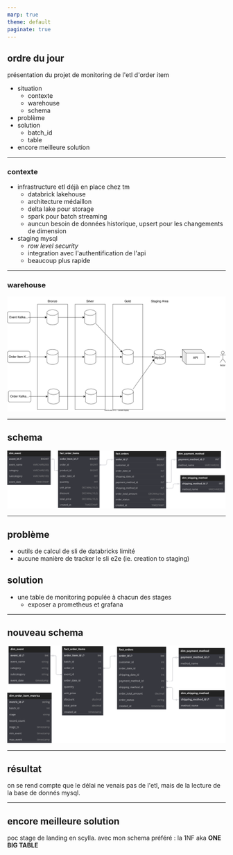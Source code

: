 ```yaml
---
marp: true
theme: default
paginate: true
---
```

## ordre du jour
présentation du projet de monitoring de l'etl d'order item
- situation
    - contexte
    - warehouse
    - schema
- problème
- solution
    - batch_id
    - table
- encore meilleure solution
---
### contexte
- infrastructure etl déjà en place chez tm
    - databrick lakehouse
    - architecture médaillon
    - delta lake pour storage
    - spark pour batch streaming
    - auncun besoin de données historique, upsert pour les changements de dimension
- staging mysql
    - <i>row level security</i>
    - integration avec l'authentification de l'api
    - beaucoup plus rapide

---
### warehouse
<img src="system.drawio.svg" />

---
## schema
<img src="double-star.svg"/>

---
## problème
- outils de calcul de sli de databricks limité
- aucune manière de tracker le sli e2e (ie. creation to staging)

## solution
- une table de monitoring populée à chacun des stages
    - exposer a prometheus et grafana

---
## nouveau schema
<img src="monitoring-table.svg"/>

---
## résultat
on se rend compte que le délai ne venais pas de l'etl, mais de la lecture de la base de donnés mysql.

---
## encore meilleure solution
poc stage de landing en scylla.
avec mon schema préféré : la 1NF
aka <b>ONE BIG TABLE</b>
